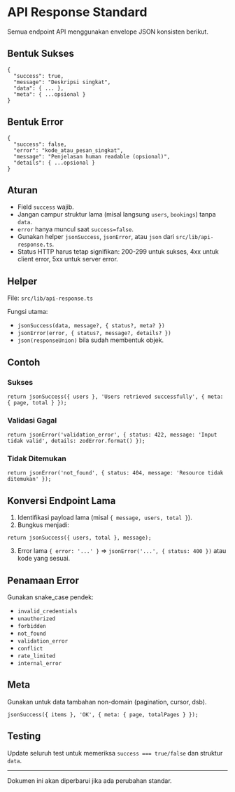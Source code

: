 # API Response Standard

Semua endpoint API menggunakan envelope JSON konsisten berikut.

## Bentuk Sukses
```
{
  "success": true,
  "message": "Deskripsi singkat",
  "data": { ... },
  "meta": { ...opsional }
}
```

## Bentuk Error
```
{
  "success": false,
  "error": "kode_atau_pesan_singkat",
  "message": "Penjelasan human readable (opsional)",
  "details": { ...opsional }
}
```

## Aturan
- Field `success` wajib.
- Jangan campur struktur lama (misal langsung `users`, `bookings`) tanpa `data`.
- `error` hanya muncul saat `success=false`.
- Gunakan helper `jsonSuccess`, `jsonError`, atau `json` dari `src/lib/api-response.ts`.
- Status HTTP harus tetap signifikan: 200-299 untuk sukses, 4xx untuk client error, 5xx untuk server error.

## Helper
File: `src/lib/api-response.ts`

Fungsi utama:
- `jsonSuccess(data, message?, { status?, meta? })`
- `jsonError(error, { status?, message?, details? })`
- `json(responseUnion)` bila sudah membentuk objek.

## Contoh
### Sukses
```
return jsonSuccess({ users }, 'Users retrieved successfully', { meta: { page, total } });
```

### Validasi Gagal
```
return jsonError('validation_error', { status: 422, message: 'Input tidak valid', details: zodError.format() });
```

### Tidak Ditemukan
```
return jsonError('not_found', { status: 404, message: 'Resource tidak ditemukan' });
```

## Konversi Endpoint Lama
1. Identifikasi payload lama (misal `{ message, users, total }`).
2. Bungkus menjadi:
```
return jsonSuccess({ users, total }, message);
```
3. Error lama `{ error: '...' }` => `jsonError('...', { status: 400 })` atau kode yang sesuai.

## Penamaan Error
Gunakan snake_case pendek:
- `invalid_credentials`
- `unauthorized`
- `forbidden`
- `not_found`
- `validation_error`
- `conflict`
- `rate_limited`
- `internal_error`

## Meta
Gunakan untuk data tambahan non-domain (pagination, cursor, dsb).
```
jsonSuccess({ items }, 'OK', { meta: { page, totalPages } });
```

## Testing
Update seluruh test untuk memeriksa `success === true/false` dan struktur `data`.

---
Dokumen ini akan diperbarui jika ada perubahan standar.
